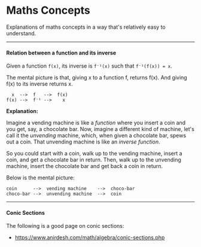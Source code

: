 # Maths Concepts

Explanations of maths concepts in a way that's relatively easy to understand.


----
#### Relation between a function and its inverse

Given a function `f(x)`, its inverse is `f⁻¹(x)` such that `f⁻¹(f(x)) = x`.

The mental picture is that, giving x to a function f, returns f(x). And
giving f(x) to its inverse returns x.

      x  -->  f   -->  f(x)
    f(x) -->  f⁻¹ -->    x

**Explanation:**

Imagine a vending machine is like a _function_ where you insert a coin
and you get, say, a chocolate bar. Now, imagine a different kind of
machine, let's call it the _unvending_ machine, which, when given a
chocolate bar, spews out a coin. That unvending machine is like an
_inverse function_.

So you could start with a coin, walk up to the vending machine, insert a
coin, and get a chocolate bar in return. Then, walk up to the unvending
machine, insert the chocolate bar and get back a coin in return.

Below is the mental picture:

    coin      -->  vending machine    -->  choco-bar
    choco-bar -->  unvending machine  -->  coin


----
#### Conic Sections

The following is a good page on conic sections:
- https://www.anirdesh.com/math/algebra/conic-sections.php

